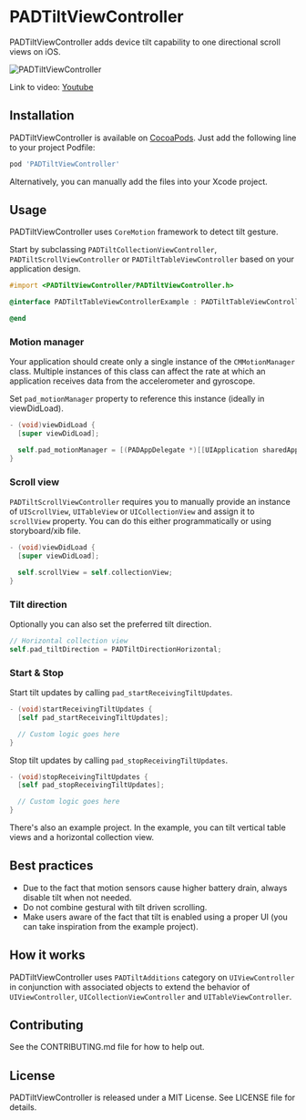 # PADTiltViewController
PADTiltViewController adds device tilt capability to one directional scroll views on iOS.

![PADTiltViewController](https://github.com/dusi/PADTiltViewController/blob/master/Resources/PADTiltViewControllerExample.gif?raw=true)

Link to video: [Youtube](http://youtu.be/7ReIp3V3qV4)

## Installation
PADTiltViewController is available on [CocoaPods](http://cocoapods.org). Just add the following line to your project Podfile:

```ruby
pod 'PADTiltViewController'
```

Alternatively, you can manually add the files into your Xcode project.

## Usage
PADTiltViewController uses `CoreMotion` framework to detect tilt gesture.

Start by subclassing `PADTiltCollectionViewController`, `PADTiltScrollViewController` or `PADTiltTableViewController` based on your application design.
```objective-c
#import <PADTiltViewController/PADTiltViewController.h>

@interface PADTiltTableViewControllerExample : PADTiltTableViewController

@end
```

### Motion manager
Your application should create only a single instance of the `CMMotionManager` class. Multiple instances of this class can affect the rate at which an application receives data from the accelerometer and gyroscope.

Set `pad_motionManager` property to reference this instance (ideally in viewDidLoad).
```objective-c
- (void)viewDidLoad {
  [super viewDidLoad];

  self.pad_motionManager = [(PADAppDelegate *)[[UIApplication sharedApplication] delegate] motionManager];
}
```

### Scroll view
`PADTiltScrollViewController` requires you to manually provide an instance of `UIScrollView`, `UITableView` or `UICollectionView` and assign it to `scrollView` property. You can do this either programmatically or using storyboard/xib file.
```objective-c
- (void)viewDidLoad {
  [super viewDidLoad];

  self.scrollView = self.collectionView;
}
```

### Tilt direction
Optionally you can also set the preferred tilt direction.
```objective-c
// Horizontal collection view
self.pad_tiltDirection = PADTiltDirectionHorizontal;
```

### Start & Stop
Start tilt updates by calling `pad_startReceivingTiltUpdates`.
```objective-c
- (void)startReceivingTiltUpdates {
  [self pad_startReceivingTiltUpdates];

  // Custom logic goes here
}
```

Stop tilt updates by calling `pad_stopReceivingTiltUpdates`.
```objective-c
- (void)stopReceivingTiltUpdates {
  [self pad_stopReceivingTiltUpdates];

  // Custom logic goes here
}
```

There's also an example project. In the example, you can tilt vertical table views and a horizontal collection view.

## Best practices
* Due to the fact that motion sensors cause higher battery drain, always disable tilt when not needed.
* Do not combine gestural with tilt driven scrolling.
* Make users aware of the fact that tilt is enabled using a proper UI (you can take inspiration from the example project).

## How it works

PADTiltViewController uses `PADTiltAdditions` category on `UIViewController` in conjunction with associated objects to extend the behavior of `UIViewController`, `UICollectionViewController` and `UITableViewController`.

## Contributing
See the CONTRIBUTING.md file for how to help out.

## License
PADTiltViewController is released under a MIT License. See LICENSE file for details.
